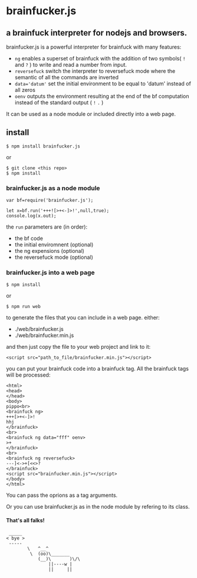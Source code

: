 # brainfucker.js

## a brainfuck interpreter for nodejs and browsers.

brainfucker.js is a powerful interpreter for brainfuck with many features:

- `ng` enables a superset of brainfuck with the addition of two symbols( `!` and `?` ) to write and read a number from input.
- `reversefuck` switch the interpreter to reversefuck mode where the semantic of all the commands are inverted
- `data='datum'` set the initial environment to be equal to 'datum' instead of all zeros
- `oenv` outputs the environment resulting at the end of the bf computation instead of the standard output ( `!` `.` )

It can be used as a node module or included directly into a web page.

## install

```
$ npm install brainfucker.js
```
or
```
$ git clone <this repo>
$ npm install
```

### brainfucker.js as a node module

```
var bf=require('brainfucker.js');

let x=bf.run('+++![>+<-]>!',null,true);
console.log(x.out);
```
the `run` parameters are (in order):

- the bf code
- the initial enviromnent (optional)
- the ng expensions (optional)
- the reversefuck mode (optional)

### brainfucker.js into a web page

```
$ npm install
```
or
```
$ npm run web
```
to generate the files that you can include in a web page. either:

- ./web/brainfucker.js
- ./web/brainfucker.min.js

and then just copy the file to your web project and link to it:
```
<script src="path_to_file/brainfucker.min.js"></script>
```
you can put your brainfuck code into a brainfuck tag. All the brainfuck tags will be processed:
```
<html>
<head>
</head>
<body>
pippo<br>
<brainfuck ng>
+++[>+<-]>!
hhj
</brainfuck>
<br>
<brainfuck ng data="fff" oenv>
>+
</brainfuck>
<br>
<brainfuck ng reversefuck>
---]<->+[<<>?
</brainfuck>
<script src="brainfucker.min.js"></script>
</body>
</html>
```
You can pass the oprions as a tag arguments.


Or you can use brainfucker.js as in the node module by refering to its class.


#### That's all falks!

```
 _____
< bye >
 -----
        \   ^__^
         \  (oo)\_______
            (__)\       )\/\
                ||----w |
                ||     ||

```
